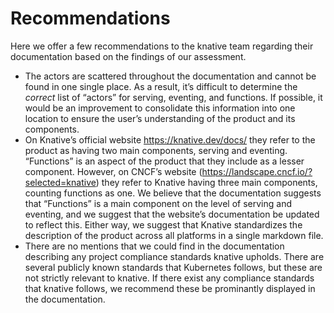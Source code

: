 # Recommendations

Here we offer a few recommendations to the knative team regarding their documentation based on the findings of our assessment. 

- The actors are scattered throughout the documentation and cannot be found in one single place. As a result, it’s difficult to determine the *correct* list of “actors” for serving, eventing, and functions. If possible, it would be an improvement to consolidate this information into one location to ensure the user’s understanding of the product and its components.
- On Knative’s official website https://knative.dev/docs/ they refer to the product as having two main components, serving and eventing. “Functions” is an aspect of the product that they include as a lesser component. However, on CNCF’s website (https://landscape.cncf.io/?selected=knative) they refer to Knative having three main components, counting functions as one. We believe that the documentation suggests that “Functions” is a main component on the level of serving and eventing, and we suggest that the website’s documentation be updated to reflect this. Either way, we suggest that Knative standardizes the description of the product across all platforms in a single markdown file.
- There are no mentions that we could find in the documentation describing any project compliance standards knative upholds. There are several publicly known standards that Kubernetes follows, but these are not strictly relevant to knative. If there exist any compliance standards that knative follows, we recommend these be prominantly displayed in the documentation. 